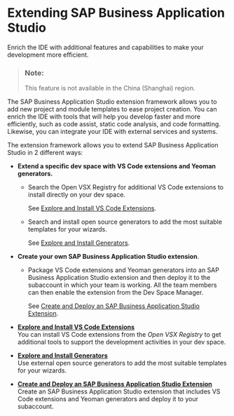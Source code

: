 <!-- loiof6681fa4bbd349809998c8f77a954c77 -->

# Extending SAP Business Application Studio

Enrich the IDE with additional features and capabilities to make your development more efficient.

> ### Note:  
> This feature is not available in the China \(Shanghai\) region.

The SAP Business Application Studio extension framework allows you to add new project and module templates to ease project creation. You can enrich the IDE with tools that will help you develop faster and more efficiently, such as code assist, static code analysis, and code formatting. Likewise, you can integrate your IDE with external services and systems.

The extension framework allows you to extend SAP Business Application Studio in 2 different ways:

-   **Extend a specific dev space with VS Code extensions and Yeoman generators.** 

    -   Search the Open VSX Registry for additional VS Code extensions to install directly on your dev space.

        See [Explore and Install VS Code Extensions](explore-and-install-vs-code-extensions-d83a580.md).

    -   Search and install open source generators to add the most suitable templates for your wizards.

        See [Explore and Install Generators](explore-and-install-generators-7865b5e.md).


-   **Create your own SAP Business Application Studio extension**.

    -   Package VS Code extensions and Yeoman generators into an SAP Business Application Studio extension and then deploy it to the subaccount in which your team is working. All the team members can then enable the extension from the Dev Space Manager.

        See [Create and Deploy an SAP Business Application Studio Extension](create-and-deploy-an-sap-business-application-studio-extension-2064b4e.md).



-   **[Explore and Install VS Code Extensions](explore-and-install-vs-code-extensions-d83a580.md "You can install VS Code extensions from the Open VSX Registry to
		get additional tools to support the development activities in your dev space.")**  
You can install VS Code extensions from the *Open VSX Registry* to get additional tools to support the development activities in your dev space.
-   **[Explore and Install Generators](explore-and-install-generators-7865b5e.md "Use external open source generators to add the most suitable templates for your
		wizards.")**  
Use external open source generators to add the most suitable templates for your wizards.
-   **[Create and Deploy an SAP Business Application Studio Extension](create-and-deploy-an-sap-business-application-studio-extension-2064b4e.md "Create an SAP Business Application Studio extension
		that includes VS Code extensions and Yeoman generators and deploy it to your
		subaccount.")**  
Create an SAP Business Application Studio extension that includes VS Code extensions and Yeoman generators and deploy it to your subaccount.

